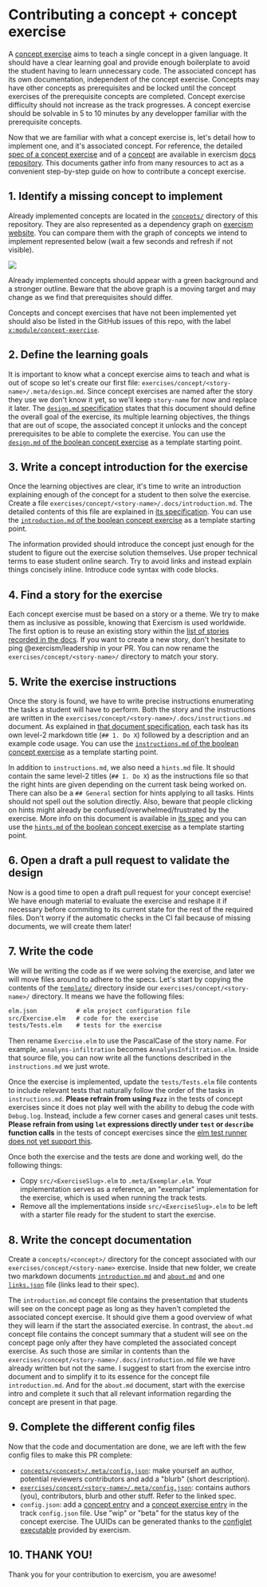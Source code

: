 # Contributing a concept + concept exercise

A [concept exercise][product-concept] aims to teach a single concept in a given language.
It should have a clear learning goal and provide enough boilerplate to avoid the student having to learn unnecessary code.
The associated concept has its own documentation, independent of the concept exercise.
Concepts may have other concepts as prerequisites and be locked until the concept exercises of the prerequisite concepts are completed.
Concept exercise difficulty should not increase as the track progresses.
A concept exercise should be solvable in 5 to 10 minutes by any developper familiar with the prerequisite concepts.

Now that we are familiar with what a concept exercise is, let's detail how to implement one, and it's associated concept.
For reference, the detailed [spec of a concept exercise][concept-exercise-spec] and of a [concept][concept-spec] are available in exercism [docs repository][docs-repo].
This documents gather info from many resources to act as a convenient step-by-step guide on how to contribute a concept exercise.

## 1. Identify a missing concept to implement

Already implemented concepts are located in the [`concepts/`](/concepts) directory of this repository.
They are also represented as a dependency graph on [exercism website][concepts-graph-exercism].
You can compare them with the graph of concepts we intend to implement represented below (wait a few seconds and refresh if not visible).

<img src="https://mermaid.ink/svg/eyJjb2RlIjoiZmxvd2NoYXJ0IFRCO1xuYmFzaWNzLTEgLS0-IGJhc2ljcy0yO1xuYmFzaWNzLTIgLS0-IGJvb2xlYW5zO1xuYmFzaWNzLTIgLS0-IGxpc3RzO1xuYmFzaWNzLTIgLS0-IHJlY29yZHM7XG5iYXNpY3MtMiAtLT4gY3VzdG9tLXR5cGVzO1xubGlzdHMgLS0-IHR1cGxlcztcbnJlY29yZHMgLS0-IG1heWJlO1xuXG5iYXNpY3MtMiAtLT4gbGV0O1xuXG5saXN0cyAtLT4gZ2VuZXJpY3M7XG5yZWNvcmRzIC0tPiBnZW5lcmljcztcbm1heWJlIC0tPiBnZW5lcmljcztcblxudHVwbGVzIC0tPiBjb21wYXJpc29uO1xubGlzdHMgLS0-IGNvbXBhcmlzb247XG5cbmNvbXBhcmlzb24gLS0-IHNldDtcblxuY29tcGFyaXNvbiAtLT4gZGljdDtcbm1heWJlIC0tPiBkaWN0O1xuXG5saXN0cyAtLT4gYXJyYXk7XG5tYXliZSAtLT4gYXJyYXk7XG5cbm1heWJlIC0tPiByZXN1bHQ7XG5jdXN0b20tdHlwZXMgLS0-IHJlc3VsdDtcblxuYmFzaWNzLTIgLS0-IHBhcnRpYWwtYXBwbGljYXRpb247XG5cbnBhcnRpYWwtYXBwbGljYXRpb24gLS0-IGNvbXBvc2l0aW9uO1xuXG5jbGFzc0RlZiBkb25lIGZpbGw6IzZmNixzdHJva2U6IzMzMyxzdHJva2Utd2lkdGg6M3B4O1xuY2xhc3MgYmFzaWNzLTEsYmFzaWNzLTIsYm9vbGVhbnMsbGlzdHMscmVjb3JkcyxjdXN0b20tdHlwZXMsdHVwbGVzLG1heWJlIGRvbmU7XG4iLCJtZXJtYWlkIjp7InRoZW1lIjoiZGVmYXVsdCJ9LCJ1cGRhdGVFZGl0b3IiOmZhbHNlLCJhdXRvU3luYyI6dHJ1ZSwidXBkYXRlRGlhZ3JhbSI6ZmFsc2V9"/>

Already implemented concepts should appear with a green background and a stronger outline.
Beware that the above graph is a moving target and may change as we find that prerequisites should differ.

Concepts and concept exercises that have not been implemented yet should also be listed in the GitHub issues of this repo, with the label [`x:module/concept-exercise`](https://github.com/exercism/elm/issues?q=is%3Aissue+is%3Aopen+label%3Ax%3Amodule%2Fconcept-exercise).

## 2. Define the learning goals

It is important to know what a concept exercise aims to teach and what is out of scope so let's create our first file: `exercises/concept/<story-name>/.meta/design.md`.
Since concept exercises are named after the story they use we don't know it yet, so we'll keep `story-name` for now and replace it later.
The [`design.md` specification][design-spec] states that this document should define the overall goal of the exercise, its multiple learning objectives, the things that are out of scope, the associated concept it unlocks and the concept prerequisites to be able to complete the exercise.
You can use the [`design.md` of the boolean concept exercise][design-bool] as a template starting point.

## 3. Write a concept introduction for the exercise

Once the learning objectives are clear, it's time to write an introduction explaining enough of the concept for a student to then solve the exercise.
Create a file `exercises/concept/<story-name>/.docs/introduction.md`.
The detailed contents of this file are explained in [its specification][exercise-intro-spec].
You can use the [`introduction.md` of the boolean concept exercise][intro-bool] as a template starting point.

The information provided should introduce the concept just enough for the student to figure out the exercise solution themselves.
Use proper technical terms to ease student online search.
Try to avoid links and instead explain things concisely inline.
Introduce code syntax with code blocks.

## 4. Find a story for the exercise

Each concept exercise must be based on a story or a theme.
We try to make them as inclusive as possible, knowing that Exercism is used worldwide.
The first option is to reuse an existing story within the [list of stories recorded in the docs][stories].
If you want to create a new story, don't hesitate to ping @exercism/leadership in your PR.
You can now rename the `exercises/concept/<story-name>/` directory to match your story.

## 5. Write the exercise instructions

Once the story is found, we have to write precise instructions enumerating the tasks a student will have to perform.
Both the story and the instructions are written in the `exercises/concept/<story-name>/.docs/instructions.md` document.
As explained in [that document specification][instructions-spec], each task has its own level-2 markdown title (`## 1. Do X`) followed by a description and an example code usage.
You can use the [`instructions.md` of the boolean concept exercise][instructions-bool] as a template starting point.

In addition to `instructions.md`, we also need a `hints.md` file.
It should contain the same level-2 titles (`## 1. Do X`) as the instructions file so that the right hints are given depending on the current task being worked on.
There can also be a `## General` section for hints applying to all tasks.
Hints should not spell out the solution directly.
Also, beware that people clicking on hints might already be confused/overwhelmed/frustrated by the exercise.
More info on this document is available in [its spec][hints-spec] and you can use the [`hints.md` of the boolean concept exercise][hints-bool] as a template starting point.

## 6. Open a draft a pull request to validate the design

Now is a good time to open a draft pull request for your concept exercise!
We have enough material to evaluate the exercise and reshape it if necessary before commiting to its current state for the rest of the required files.
Don't worry if the automatic checks in the CI fail because of missing documents, we will create them later!

## 7. Write the code

We will be writing the code as if we were solving the exercise, and later we will move files around to adhere to the specs.
Let's start by copying the contents of the [`template/`][template] directory inside our `exercises/concept/<story-name>/` directory.
It means we have the following files:

```txt
elm.json           # elm project configuration file
src/Exercise.elm   # code for the exercise
tests/Tests.elm    # tests for the exercise
```

Then rename `Exercise.elm` to use the PascalCase of the story name.
For example, `annalyns-infiltration` becomes `AnnalynsInfiltration.elm`.
Inside that source file, you can now write all the functions described in the `instructions.md` we just wrote.

Once the exercise is implemented, update the `tests/Tests.elm` file contents to include relevant tests that naturally follow the order of the tasks in `instructions.md`.
**Please refrain from using `Fuzz`** in the tests of concept exercises since it does not play well with the ability to debug the code with `Debug.log`.
Instead, include a few corner cases and general cases unit tests.
**Please refrain from using `let` expressions directly under `test` or `describe` function calls** in the tests of concept exercises since the [elm test runner does not yet support this](https://github.com/exercism/elm-test-runner/issues/30).

Once both the exercise and the tests are done and working well, do the following things:

- Copy `src/<ExerciseSlug>.elm` to `.meta/Exemplar.elm`. Your implementation serves as a reference, an "exemplar" implementation for the exercise, which is used when running the track tests.
- Remove all the implementations inside `src/<ExerciseSlug>.elm` to be left with a starter file ready for the student to start the exercise.

## 8. Write the concept documentation

Create a `concepts/<concept>/` directory for the concept associated with our `exercises/concept/<story-name>` exercise.
Inside that new folder, we create two markdown documents [`introduction.md`][concept-intro-spec] and [`about.md`][concept-about-spec] and one [`links.json`][concept-links-spec] file (links lead to their spec).

The `introduction.md` concept file contains the presentation that students will see on the concept page as long as they haven't completed the associated concept exercise.
It should give them a good overview of what they will learn if the start the associated exercise.
In contrast, the `about.md` concept file contains the concept summary that a student will see on the concept page only after they have completed the associated concept exercise.
As such those are similar in contents than the `exercises/concept/<story-name>/.docs/introduction.md` file we have already written but not the same.
I suggest to start from the exercise intro document and to simplify it to its essence for the concept file `introduction.md`.
And for the `about.md` document, start with the exercise intro and complete it such that all relevant information regarding the concept are present in that page.

## 9. Complete the different config files

Now that the code and documentation are done, we are left with the few config files to make this PR complete:

- [`concepts/<concept>/.meta/config.json`][concept-config-json]: make yourself an author, potential reviewers contributors and add a "blurb" (short description).
- [`exercises/concept/<story-name>/.meta/config.json`][exercise-config-json]: contains authors (you), contributors, blurb and other stuff. Refer to the linked spec.
- `config.json`: add a [concept entry][track-config-json-concept] and a [concept exercise entry][track-config-json-concept-exercise] in the track `config.json` file. Use "wip" or "beta" for the status key of the concept exercise. The UUIDs can be generated thanks to the [configlet executable][configlet] provided by exercism.

## 10. THANK YOU!

Thank you for your contribution to exercism, you are awesome!

[product-concept]: https://github.com/exercism/docs/blob/main/building/product/concept-exercises.md
[concept-exercise-spec]: https://github.com/exercism/docs/blob/main/building/tracks/concept-exercises.md
[concept-spec]: https://github.com/exercism/docs/blob/main/building/tracks/concepts.md
[docs-repo]: https://github.com/exercism/docs
[concepts-graph-exercism]: https://exercism.org/tracks/elm/concepts
[design-spec]: https://github.com/exercism/docs/blob/main/building/tracks/concept-exercises.md#file-metadesignmd
[design-bool]: https://github.com/exercism/elm/blob/main/exercises/concept/annalyns-infiltration/.meta/design.md
[exercise-intro-spec]: https://github.com/exercism/docs/blob/main/building/tracks/concept-exercises.md#file-docsintroductionmd
[intro-bool]: https://github.com/exercism/elm/blob/main/exercises/concept/annalyns-infiltration/.docs/introduction.md
[stories]: https://github.com/exercism/docs/tree/main/building/tracks/stories
[instructions-spec]: https://github.com/exercism/docs/blob/main/building/tracks/concept-exercises.md#file-docsinstructionsmd
[instructions-bool]: https://github.com/exercism/elm/blob/main/exercises/concept/annalyns-infiltration/.docs/instructions.md
[hints-spec]: https://github.com/exercism/docs/blob/main/building/tracks/concept-exercises.md#file-docshintsmd
[hints-bool]: https://github.com/exercism/elm/blob/main/exercises/concept/annalyns-infiltration/.docs/hints.md
[template]: https://github.com/exercism/elm/tree/main/template
[concept-intro-spec]: https://github.com/exercism/docs/blob/main/building/tracks/concepts.md#file-introductionmd
[concept-about-spec]: https://github.com/exercism/docs/blob/main/building/tracks/concepts.md#file-aboutmd
[concept-links-spec]: https://github.com/exercism/docs/blob/main/building/tracks/concepts.md#file-linksjson
[concept-config-json]: https://github.com/exercism/docs/blob/main/building/tracks/concepts.md#file-metaconfigjson
[exercise-config-json]: https://github.com/exercism/docs/blob/main/building/tracks/concept-exercises.md#file-metaconfigjson
[track-config-json-concept]: https://github.com/exercism/docs/blob/main/building/tracks/config-json.md#concepts
[track-config-json-concept-exercise]: https://github.com/exercism/docs/blob/main/building/tracks/config-json.md#concept-exercises
[configlet]: https://github.com/exercism/configlet
